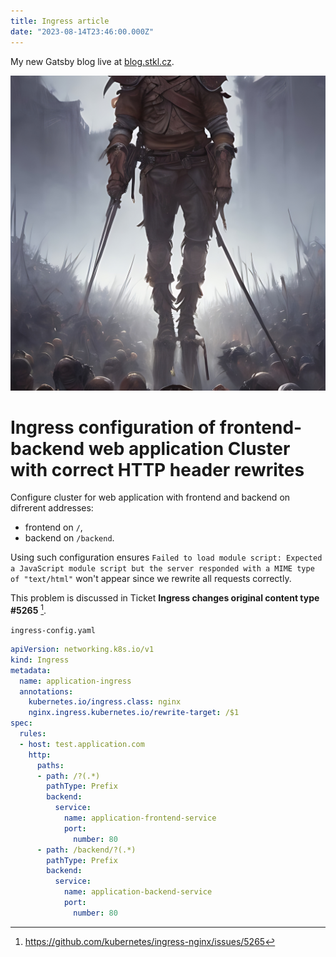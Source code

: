 ```yaml
---
title: Ingress article
date: "2023-08-14T23:46:00.000Z"
---
```


My new Gatsby blog live at [blog.stkl.cz](http://blog.stkl.cz/).

![Headless fighter entering Northrend](./img_2384.jpg)

# Ingress configuration of frontend-backend web application Cluster with correct HTTP header rewrites
Configure cluster for web application with frontend and backend on difrerent addresses: 
- frontend on `/`,
- backend on `/backend`.

 Using such configuration ensures `Failed to load module script: Expected a JavaScript module script but the server responded with a MIME type of "text/html"` won't appear since we rewrite all requests correctly.
 
 This problem is discussed in Ticket **Ingress changes original content type #5265** [^1].
 
`ingress-config.yaml`
```yaml
apiVersion: networking.k8s.io/v1
kind: Ingress
metadata:
  name: application-ingress
  annotations:
    kubernetes.io/ingress.class: nginx
    nginx.ingress.kubernetes.io/rewrite-target: /$1
spec:
  rules:
  - host: test.application.com
    http:
      paths:
      - path: /?(.*)
        pathType: Prefix
        backend:
          service:
            name: application-frontend-service
            port:
              number: 80   
      - path: /backend/?(.*)
        pathType: Prefix
        backend:
          service:
            name: application-backend-service
            port:
              number: 80
```

[^1]: https://github.com/kubernetes/ingress-nginx/issues/5265